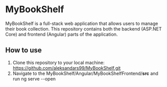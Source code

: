 # **MyBookShelf**
MyBookShelf is a full-stack web application that allows users to manage their book collection. This repository contains both the backend (ASP.NET Core) and frontend (Angular) parts of the application.
## How to use
1. Clone this repository to your local machine:
https://github.com/aleksandars99/MyBookShelf.git
2. Navigate to the MyBookShelf/Angular/MyBookShelfFrontend/**src** and run ng serve --open
